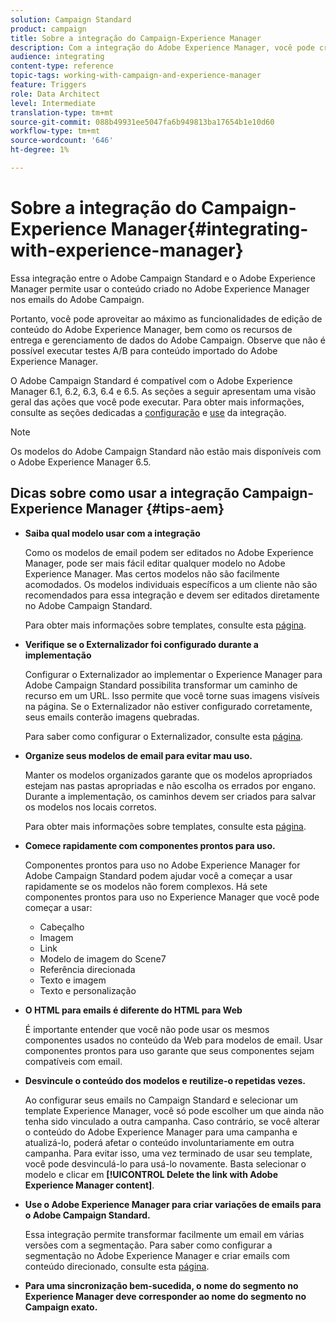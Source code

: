 ```yaml
---
solution: Campaign Standard
product: campaign
title: Sobre a integração do Campaign-Experience Manager
description: Com a integração do Adobe Experience Manager, você pode criar conteúdo diretamente no AEM e usá-lo posteriormente no Adobe Campaign.
audience: integrating
content-type: reference
topic-tags: working-with-campaign-and-experience-manager
feature: Triggers
role: Data Architect
level: Intermediate
translation-type: tm+mt
source-git-commit: 088b49931ee5047fa6b949813ba17654b1e10d60
workflow-type: tm+mt
source-wordcount: '646'
ht-degree: 1%

---
```



# Sobre a integração do Campaign-Experience Manager{#integrating-with-experience-manager}

Essa integração entre o Adobe Campaign Standard e o Adobe Experience Manager permite usar o conteúdo criado no Adobe Experience Manager nos emails do Adobe Campaign.

Portanto, você pode aproveitar ao máximo as funcionalidades de edição de conteúdo do Adobe Experience Manager, bem como os recursos de entrega e gerenciamento de dados do Adobe Campaign. Observe que não é possível executar testes A/B para conteúdo importado do Adobe Experience Manager.

O Adobe Campaign Standard é compatível com o Adobe Experience Manager 6.1, 6.2, 6.3, 6.4 e 6.5. As seções a seguir apresentam uma visão geral das ações que você pode executar. Para obter mais informações, consulte as seções dedicadas a [configuração](https://docs.adobe.com/content/help/en/experience-manager-65/administering/integration/campaignstandard.html) e [use](https://docs.adobe.com/content/help/en/experience-manager-65/authoring/aem-adobe-campaign/campaign.html) da integração.

>[!NOTE]
>
> Os modelos do Adobe Campaign Standard não estão mais disponíveis com o Adobe Experience Manager 6.5.

## Dicas sobre como usar a integração Campaign-Experience Manager {#tips-aem}

* **Saiba qual modelo usar com a integração**

   Como os modelos de email podem ser editados no Adobe Experience Manager, pode ser mais fácil editar qualquer modelo no Adobe Experience Manager. Mas certos modelos não são facilmente acomodados. Os modelos individuais específicos a um cliente não são recomendados para essa integração e devem ser editados diretamente no Adobe Campaign Standard.

   Para obter mais informações sobre templates, consulte esta [página](https://docs.adobe.com/content/help/en/experience-manager-65/developing/platform/templates/templates.html).

* **Verifique se o Externalizador foi configurado durante a implementação**

   Configurar o Externalizador ao implementar o Experience Manager para Adobe Campaign Standard possibilita transformar um caminho de recurso em um URL. Isso permite que você torne suas imagens visíveis na página. Se o Externalizador não estiver configurado corretamente, seus emails conterão imagens quebradas.

   Para saber como configurar o Externalizador, consulte esta [página](https://docs.adobe.com/content/help/en/experience-manager-65/developing/platform/externalizer.html).

* **Organize seus modelos de email para evitar mau uso.**

   Manter os modelos organizados garante que os modelos apropriados estejam nas pastas apropriadas e não escolha os errados por engano. Durante a implementação, os caminhos devem ser criados para salvar os modelos nos locais corretos.

   Para obter mais informações sobre templates, consulte esta [página](https://docs.adobe.com/content/help/en/experience-manager-65/developing/platform/templates/templates.html#template-availability).

* **Comece rapidamente com componentes prontos para uso.**

   Componentes prontos para uso no Adobe Experience Manager for Adobe Campaign Standard podem ajudar você a começar a usar rapidamente se os modelos não forem complexos.
Há sete componentes prontos para uso no Experience Manager que você pode começar a usar:

   * Cabeçalho
   * Imagem
   * Link
   * Modelo de imagem do Scene7
   * Referência direcionada
   * Texto e imagem
   * Texto e personalização

* **O HTML para emails é diferente do HTML para Web**

   É importante entender que você não pode usar os mesmos componentes usados no conteúdo da Web para modelos de email. Usar componentes prontos para uso garante que seus componentes sejam compatíveis com email.

* **Desvincule o conteúdo dos modelos e reutilize-o repetidas vezes.**

   Ao configurar seus emails no Campaign Standard e selecionar um template Experience Manager, você só pode escolher um que ainda não tenha sido vinculado a outra campanha. Caso contrário, se você alterar o conteúdo do Adobe Experience Manager para uma campanha e atualizá-lo, poderá afetar o conteúdo involuntariamente em outra campanha.
Para evitar isso, uma vez terminado de usar seu template, você pode desvinculá-lo para usá-lo novamente. Basta selecionar o modelo e clicar em **[!UICONTROL Delete the link with Adobe Experience Manager content]**.

* **Use o Adobe Experience Manager para criar variações de emails para o Adobe Campaign Standard.**

   Essa integração permite transformar facilmente um email em várias versões com a segmentação.
Para saber como configurar a segmentação no Adobe Experience Manager e criar emails com conteúdo direcionado, consulte esta [página](https://docs.adobe.com/help/en/experience-manager-65/authoring/aem-adobe-campaign/target-adobe-campaign.html#setting-up-segmentation-in-aem).

* **Para uma sincronização bem-sucedida, o nome do segmento no Experience Manager deve corresponder ao nome do segmento no Campaign exato.**